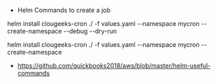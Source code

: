 
- Helm Commands to create a job

helm install clougeeks-cron ./ -f values.yaml --namespace mycron --create-namespace --debug --dry-run

helm install clougeeks-cron ./ -f values.yaml --namespace mycron --create-namespace

- https://github.com/quickbooks2018/aws/blob/master/helm-useful-commands

